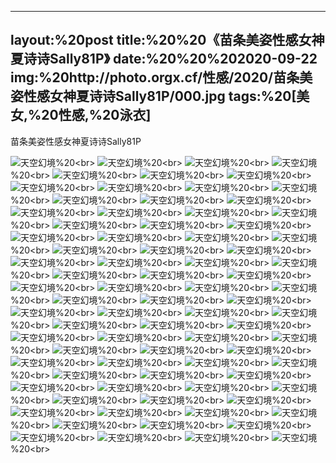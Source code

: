 ﻿---
layout:%20post
title:%20%20《苗条美姿性感女神夏诗诗Sally81P》
date:%20%20%202020-09-22
img:%20http://photo.orgx.cf/性感/2020/苗条美姿性感女神夏诗诗Sally81P/000.jpg
tags:%20[美女,%20性感,%20泳衣]
---

苗条美姿性感女神夏诗诗Sally81P



![天空幻境](http://photo.orgx.cf/性感/2020/苗条美姿性感女神夏诗诗Sally81P/001.jpg%20''天空幻境'')%20<br>
![天空幻境](http://photo.orgx.cf/性感/2020/苗条美姿性感女神夏诗诗Sally81P/002.jpg%20''天空幻境'')%20<br>
![天空幻境](http://photo.orgx.cf/性感/2020/苗条美姿性感女神夏诗诗Sally81P/003.jpg%20''天空幻境'')%20<br>
![天空幻境](http://photo.orgx.cf/性感/2020/苗条美姿性感女神夏诗诗Sally81P/004.jpg%20''天空幻境'')%20<br>
![天空幻境](http://photo.orgx.cf/性感/2020/苗条美姿性感女神夏诗诗Sally81P/005.jpg%20''天空幻境'')%20<br>
![天空幻境](http://photo.orgx.cf/性感/2020/苗条美姿性感女神夏诗诗Sally81P/006.jpg%20''天空幻境'')%20<br>
![天空幻境](http://photo.orgx.cf/性感/2020/苗条美姿性感女神夏诗诗Sally81P/007.jpg%20''天空幻境'')%20<br>
![天空幻境](http://photo.orgx.cf/性感/2020/苗条美姿性感女神夏诗诗Sally81P/008.jpg%20''天空幻境'')%20<br>
![天空幻境](http://photo.orgx.cf/性感/2020/苗条美姿性感女神夏诗诗Sally81P/009.jpg%20''天空幻境'')%20<br>
![天空幻境](http://photo.orgx.cf/性感/2020/苗条美姿性感女神夏诗诗Sally81P/010.jpg%20''天空幻境'')%20<br>
![天空幻境](http://photo.orgx.cf/性感/2020/苗条美姿性感女神夏诗诗Sally81P/011.jpg%20''天空幻境'')%20<br>
![天空幻境](http://photo.orgx.cf/性感/2020/苗条美姿性感女神夏诗诗Sally81P/012.jpg%20''天空幻境'')%20<br>
![天空幻境](http://photo.orgx.cf/性感/2020/苗条美姿性感女神夏诗诗Sally81P/013.jpg%20''天空幻境'')%20<br>
![天空幻境](http://photo.orgx.cf/性感/2020/苗条美姿性感女神夏诗诗Sally81P/014.jpg%20''天空幻境'')%20<br>
![天空幻境](http://photo.orgx.cf/性感/2020/苗条美姿性感女神夏诗诗Sally81P/015.jpg%20''天空幻境'')%20<br>
![天空幻境](http://photo.orgx.cf/性感/2020/苗条美姿性感女神夏诗诗Sally81P/016.jpg%20''天空幻境'')%20<br>
![天空幻境](http://photo.orgx.cf/性感/2020/苗条美姿性感女神夏诗诗Sally81P/017.jpg%20''天空幻境'')%20<br>
![天空幻境](http://photo.orgx.cf/性感/2020/苗条美姿性感女神夏诗诗Sally81P/018.jpg%20''天空幻境'')%20<br>
![天空幻境](http://photo.orgx.cf/性感/2020/苗条美姿性感女神夏诗诗Sally81P/019.jpg%20''天空幻境'')%20<br>
![天空幻境](http://photo.orgx.cf/性感/2020/苗条美姿性感女神夏诗诗Sally81P/020.jpg%20''天空幻境'')%20<br>
![天空幻境](http://photo.orgx.cf/性感/2020/苗条美姿性感女神夏诗诗Sally81P/021.jpg%20''天空幻境'')%20<br>
![天空幻境](http://photo.orgx.cf/性感/2020/苗条美姿性感女神夏诗诗Sally81P/022.jpg%20''天空幻境'')%20<br>
![天空幻境](http://photo.orgx.cf/性感/2020/苗条美姿性感女神夏诗诗Sally81P/023.jpg%20''天空幻境'')%20<br>
![天空幻境](http://photo.orgx.cf/性感/2020/苗条美姿性感女神夏诗诗Sally81P/024.jpg%20''天空幻境'')%20<br>
![天空幻境](http://photo.orgx.cf/性感/2020/苗条美姿性感女神夏诗诗Sally81P/025.jpg%20''天空幻境'')%20<br>
![天空幻境](http://photo.orgx.cf/性感/2020/苗条美姿性感女神夏诗诗Sally81P/026.jpg%20''天空幻境'')%20<br>
![天空幻境](http://photo.orgx.cf/性感/2020/苗条美姿性感女神夏诗诗Sally81P/027.jpg%20''天空幻境'')%20<br>
![天空幻境](http://photo.orgx.cf/性感/2020/苗条美姿性感女神夏诗诗Sally81P/028.jpg%20''天空幻境'')%20<br>
![天空幻境](http://photo.orgx.cf/性感/2020/苗条美姿性感女神夏诗诗Sally81P/029.jpg%20''天空幻境'')%20<br>
![天空幻境](http://photo.orgx.cf/性感/2020/苗条美姿性感女神夏诗诗Sally81P/030.jpg%20''天空幻境'')%20<br>
![天空幻境](http://photo.orgx.cf/性感/2020/苗条美姿性感女神夏诗诗Sally81P/031.jpg%20''天空幻境'')%20<br>
![天空幻境](http://photo.orgx.cf/性感/2020/苗条美姿性感女神夏诗诗Sally81P/032.jpg%20''天空幻境'')%20<br>
![天空幻境](http://photo.orgx.cf/性感/2020/苗条美姿性感女神夏诗诗Sally81P/033.jpg%20''天空幻境'')%20<br>
![天空幻境](http://photo.orgx.cf/性感/2020/苗条美姿性感女神夏诗诗Sally81P/034.jpg%20''天空幻境'')%20<br>
![天空幻境](http://photo.orgx.cf/性感/2020/苗条美姿性感女神夏诗诗Sally81P/035.jpg%20''天空幻境'')%20<br>
![天空幻境](http://photo.orgx.cf/性感/2020/苗条美姿性感女神夏诗诗Sally81P/036.jpg%20''天空幻境'')%20<br>
![天空幻境](http://photo.orgx.cf/性感/2020/苗条美姿性感女神夏诗诗Sally81P/037.jpg%20''天空幻境'')%20<br>
![天空幻境](http://photo.orgx.cf/性感/2020/苗条美姿性感女神夏诗诗Sally81P/038.jpg%20''天空幻境'')%20<br>
![天空幻境](http://photo.orgx.cf/性感/2020/苗条美姿性感女神夏诗诗Sally81P/039.jpg%20''天空幻境'')%20<br>
![天空幻境](http://photo.orgx.cf/性感/2020/苗条美姿性感女神夏诗诗Sally81P/040.jpg%20''天空幻境'')%20<br>
![天空幻境](http://photo.orgx.cf/性感/2020/苗条美姿性感女神夏诗诗Sally81P/041.jpg%20''天空幻境'')%20<br>
![天空幻境](http://photo.orgx.cf/性感/2020/苗条美姿性感女神夏诗诗Sally81P/042.jpg%20''天空幻境'')%20<br>
![天空幻境](http://photo.orgx.cf/性感/2020/苗条美姿性感女神夏诗诗Sally81P/043.jpg%20''天空幻境'')%20<br>
![天空幻境](http://photo.orgx.cf/性感/2020/苗条美姿性感女神夏诗诗Sally81P/044.jpg%20''天空幻境'')%20<br>
![天空幻境](http://photo.orgx.cf/性感/2020/苗条美姿性感女神夏诗诗Sally81P/045.jpg%20''天空幻境'')%20<br>
![天空幻境](http://photo.orgx.cf/性感/2020/苗条美姿性感女神夏诗诗Sally81P/046.jpg%20''天空幻境'')%20<br>
![天空幻境](http://photo.orgx.cf/性感/2020/苗条美姿性感女神夏诗诗Sally81P/047.jpg%20''天空幻境'')%20<br>
![天空幻境](http://photo.orgx.cf/性感/2020/苗条美姿性感女神夏诗诗Sally81P/048.jpg%20''天空幻境'')%20<br>
![天空幻境](http://photo.orgx.cf/性感/2020/苗条美姿性感女神夏诗诗Sally81P/049.jpg%20''天空幻境'')%20<br>
![天空幻境](http://photo.orgx.cf/性感/2020/苗条美姿性感女神夏诗诗Sally81P/050.jpg%20''天空幻境'')%20<br>
![天空幻境](http://photo.orgx.cf/性感/2020/苗条美姿性感女神夏诗诗Sally81P/051.jpg%20''天空幻境'')%20<br>
![天空幻境](http://photo.orgx.cf/性感/2020/苗条美姿性感女神夏诗诗Sally81P/052.jpg%20''天空幻境'')%20<br>
![天空幻境](http://photo.orgx.cf/性感/2020/苗条美姿性感女神夏诗诗Sally81P/053.jpg%20''天空幻境'')%20<br>
![天空幻境](http://photo.orgx.cf/性感/2020/苗条美姿性感女神夏诗诗Sally81P/054.jpg%20''天空幻境'')%20<br>
![天空幻境](http://photo.orgx.cf/性感/2020/苗条美姿性感女神夏诗诗Sally81P/055.jpg%20''天空幻境'')%20<br>
![天空幻境](http://photo.orgx.cf/性感/2020/苗条美姿性感女神夏诗诗Sally81P/056.jpg%20''天空幻境'')%20<br>
![天空幻境](http://photo.orgx.cf/性感/2020/苗条美姿性感女神夏诗诗Sally81P/057.jpg%20''天空幻境'')%20<br>
![天空幻境](http://photo.orgx.cf/性感/2020/苗条美姿性感女神夏诗诗Sally81P/058.jpg%20''天空幻境'')%20<br>
![天空幻境](http://photo.orgx.cf/性感/2020/苗条美姿性感女神夏诗诗Sally81P/059.jpg%20''天空幻境'')%20<br>
![天空幻境](http://photo.orgx.cf/性感/2020/苗条美姿性感女神夏诗诗Sally81P/060.jpg%20''天空幻境'')%20<br>
![天空幻境](http://photo.orgx.cf/性感/2020/苗条美姿性感女神夏诗诗Sally81P/061.jpg%20''天空幻境'')%20<br>
![天空幻境](http://photo.orgx.cf/性感/2020/苗条美姿性感女神夏诗诗Sally81P/062.jpg%20''天空幻境'')%20<br>
![天空幻境](http://photo.orgx.cf/性感/2020/苗条美姿性感女神夏诗诗Sally81P/063.jpg%20''天空幻境'')%20<br>
![天空幻境](http://photo.orgx.cf/性感/2020/苗条美姿性感女神夏诗诗Sally81P/064.jpg%20''天空幻境'')%20<br>
![天空幻境](http://photo.orgx.cf/性感/2020/苗条美姿性感女神夏诗诗Sally81P/065.jpg%20''天空幻境'')%20<br>
![天空幻境](http://photo.orgx.cf/性感/2020/苗条美姿性感女神夏诗诗Sally81P/066.jpg%20''天空幻境'')%20<br>
![天空幻境](http://photo.orgx.cf/性感/2020/苗条美姿性感女神夏诗诗Sally81P/067.jpg%20''天空幻境'')%20<br>
![天空幻境](http://photo.orgx.cf/性感/2020/苗条美姿性感女神夏诗诗Sally81P/068.jpg%20''天空幻境'')%20<br>
![天空幻境](http://photo.orgx.cf/性感/2020/苗条美姿性感女神夏诗诗Sally81P/069.jpg%20''天空幻境'')%20<br>
![天空幻境](http://photo.orgx.cf/性感/2020/苗条美姿性感女神夏诗诗Sally81P/070.jpg%20''天空幻境'')%20<br>
![天空幻境](http://photo.orgx.cf/性感/2020/苗条美姿性感女神夏诗诗Sally81P/071.jpg%20''天空幻境'')%20<br>
![天空幻境](http://photo.orgx.cf/性感/2020/苗条美姿性感女神夏诗诗Sally81P/072.jpg%20''天空幻境'')%20<br>
![天空幻境](http://photo.orgx.cf/性感/2020/苗条美姿性感女神夏诗诗Sally81P/073.jpg%20''天空幻境'')%20<br>
![天空幻境](http://photo.orgx.cf/性感/2020/苗条美姿性感女神夏诗诗Sally81P/074.jpg%20''天空幻境'')%20<br>
![天空幻境](http://photo.orgx.cf/性感/2020/苗条美姿性感女神夏诗诗Sally81P/075.jpg%20''天空幻境'')%20<br>
![天空幻境](http://photo.orgx.cf/性感/2020/苗条美姿性感女神夏诗诗Sally81P/076.jpg%20''天空幻境'')%20<br>
![天空幻境](http://photo.orgx.cf/性感/2020/苗条美姿性感女神夏诗诗Sally81P/077.jpg%20''天空幻境'')%20<br>
![天空幻境](http://photo.orgx.cf/性感/2020/苗条美姿性感女神夏诗诗Sally81P/078.jpg%20''天空幻境'')%20<br>
![天空幻境](http://photo.orgx.cf/性感/2020/苗条美姿性感女神夏诗诗Sally81P/079.jpg%20''天空幻境'')%20<br>
![天空幻境](http://photo.orgx.cf/性感/2020/苗条美姿性感女神夏诗诗Sally81P/080.jpg%20''天空幻境'')%20<br>
![天空幻境](http://photo.orgx.cf/性感/2020/苗条美姿性感女神夏诗诗Sally81P/081.jpg%20''天空幻境'')%20<br>